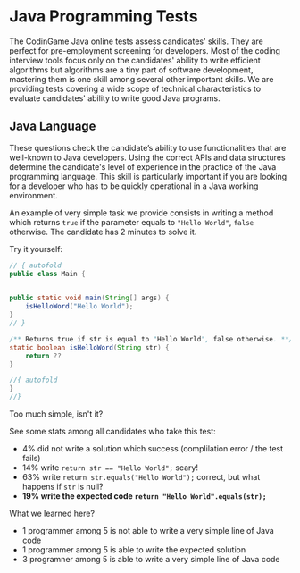 # Java Programming Tests

The CodinGame Java online tests assess candidates' skills. They are perfect for pre-employment screening for developers. Most of the coding interview tools focus only on the candidates' ability to write efficient algorithms but algorithms are a tiny part of software development, mastering them is one skill among several other important skills. We are providing tests covering a wide scope of technical characteristics to evaluate candidates' ability to write good Java programs.

## Java Language
These questions check the candidate’s ability to use functionalities that are well-known to Java developers. Using the correct APIs and data structures determine the candidate's level of experience in the practice of the Java programming language. This skill is particularly important if you are looking for a developer who has to be quickly operational in a Java working environment.

An example of very simple task we provide consists in writing a method which returns `true` if the parameter equals to `"Hello World"`, `false` otherwise. The candidate has 2 minutes to solve it.

Try it yourself:
```java runnable
// { autofold
public class Main {

    
public static void main(String[] args) {
    isHelloWord("Hello World");
}
// }

/** Returns true if str is equal to "Hello World", false otherwise. **/
static boolean isHelloWord(String str) {
    return ??
}

//{ autofold
}
//}
```

Too much simple, isn't it?


See some stats among all candidates who take this test:
- 4% did not write a solution which success (complilation error / the test fails)
- 14% write `return str == "Hello World";` scary!
- 63% write `return str.equals("Hello World");` correct, but what happens if `str` is null?
- **19% write the expected code `return "Hello World".equals(str);`**

What we learned here? 
- 1 programmer among 5 is not able to write a very simple line of Java code
- 1 programmer among 5 is able to write the expected solution
- 3 programner among 5 is able to write a very simple line of Java code


